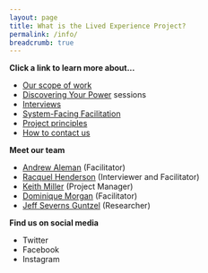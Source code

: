 ```yaml
---
layout: page
title: What is the Lived Experience Project?
permalink: /info/
breadcrumb: true
---
```


**Click a link to learn more about...**

- [Our scope of work](/about/lex)
- [Discovering Your Power](/about/dyp/) sessions 
- [Interviews](/about/interviews/)
- [System-Facing Facilitation](/about/facilitation/)
- [Project principles](/about/principles/)
- [How to contact us](/contact/)


**Meet our team**

- [Andrew Aleman](/team/andrew-aleman/) (Facilitator)
- [Racquel Henderson](/team/racquel-henderson/) (Interviewer and Facilitator)
- [Keith Miller](/team/keith-miller/) (Project Manager)
- [Dominique Morgan](/team/dominique-morgan/) (Facilitator)
- [Jeff Severns Guntzel](/team/jeff-severns-guntzel/) (Researcher)

**Find us on social media**

- Twitter
- Facebook
- Instagram